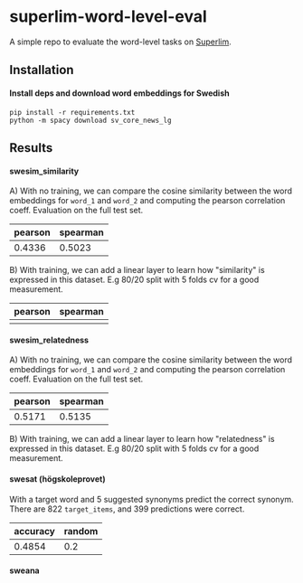 # superlim-word-level-eval

A simple repo to evaluate the word-level tasks on [Superlim](https://huggingface.co/datasets/AI-Sweden/SuperLim).

## Installation

#### Install deps and download word embeddings for Swedish

```
pip install -r requirements.txt
python -m spacy download sv_core_news_lg
```

## Results

#### swesim_similarity

A) With no training, we can compare the cosine similarity between the word embeddings for `word_1` and `word_2` and
computing the pearson correlation coeff. Evaluation on the full test set.

| pearson    | spearman |
|------------|----------|
| 0.4336     | 0.5023   |

B) With training, we can add a linear layer to learn how "similarity" is expressed in this dataset. E.g 80/20 split
with 5 folds cv for a good measurement.

| pearson | spearman |
|---------|----------|
|         |          |

#### swesim_relatedness

A) With no training, we can compare the cosine similarity between the word embeddings for `word_1` and `word_2` and
computing the pearson correlation coeff. Evaluation on the full test set.

| pearson | spearman |
|---------|----------|
| 0.5171  | 0.5135   |

B) With training, we can add a linear layer to learn how "relatedness" is expressed in this dataset. E.g 80/20 split
with 5 folds cv for a good measurement.

#### swesat (högskoleprovet)

With a target word and 5 suggested synonyms predict the correct synonym. There are 822 `target_items`, and 399 predictions
were correct.

| accuracy | random |
|----------|--------|
| 0.4854   | 0.2    |

#### sweana
